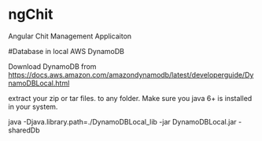 # ngChit
Angular Chit Management Applicaiton 



#Database in local AWS DynamoDB

Download DynamoDB from https://docs.aws.amazon.com/amazondynamodb/latest/developerguide/DynamoDBLocal.html

extract your zip or tar files. to any folder. Make sure you java 6+ is installed in your system.

java -Djava.library.path=./DynamoDBLocal_lib -jar DynamoDBLocal.jar -sharedDb

